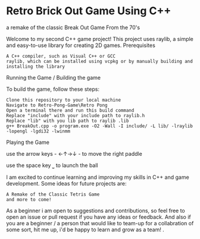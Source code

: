 # Retro Brick Out Game Using C++
 a remake of the classic Break Out Game From the 70's

Welcome to my second C++ game project! This project uses raylib, a simple and easy-to-use library for creating 2D games.
Prerequisites

    A C++ compiler, such as Visual C++ or GCC 
    raylib, which can be installed using vcpkg or by manually building and installing the library

Running the Game / Building the game

To build the game, follow these steps:

    Clone this repository to your local machine
    Navigate to Retro-Pong-Game\Retro Pong 
    Open a terminal there and run this build command
    Replace "include" with your include path to raylib.h 
    Replace "lib" with you lib path to raylib .lib
    g++ BreakOut.cpp -o program.exe -O2 -Wall -I include/ -L lib/ -lraylib -lopengl -lgdi32 -lwinmm


Playing the Game

use the arrow keys - ←↑→↓ - to move the right paddle 

use the space key ⎵ to launch the ball

I am excited to continue learning and improving my skills in C++ and game development. Some ideas for future projects are:

    A Remake of the Classic Tetris Game
    and more to come!
    
As a beginner i am open to suggestions and contributions, so feel free to open an issue or pull request if you have any ideas or feedback.
And also if you are a beginner / a person that would like to team-up for a collabration of some sort, hit me up, i'd be happy to learn and grow as a team! .
